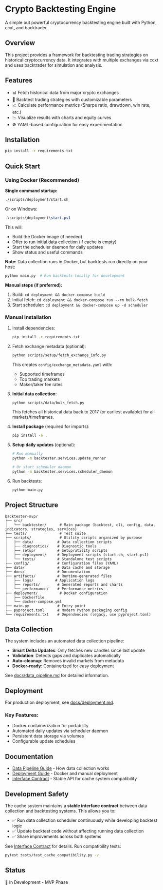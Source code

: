 # Crypto Backtesting Engine

A simple but powerful cryptocurrency backtesting engine built with Python, ccxt, and backtrader.

## Overview

This project provides a framework for backtesting trading strategies on historical cryptocurrency data. It integrates with multiple exchanges via ccxt and uses backtrader for simulation and analysis.

## Features

- 📊 Fetch historical data from major crypto exchanges
- 🔄 Backtest trading strategies with customizable parameters
- 📈 Calculate performance metrics (Sharpe ratio, drawdown, win rate, etc.)
- 📉 Visualize results with charts and equity curves
- ⚙️ YAML-based configuration for easy experimentation

## Installation

```bash
pip install -r requirements.txt
```

## Quick Start

### Using Docker (Recommended)

**Single command startup:**
```bash
./scripts/deployment/start.sh
```

Or on Windows:
```powershell
.\scripts\deployment\start.ps1
```

This will:
- Build the Docker image (if needed)
- Offer to run initial data collection (if cache is empty)
- Start the scheduler daemon for daily updates
- Show status and useful commands

**Note:** Data collection runs in Docker, but backtests run directly on your host:
```bash
python main.py  # Run backtests locally for development
```

**Manual steps (if preferred):**
1. Build: `cd deployment && docker-compose build`
2. Initial fetch: `cd deployment && docker-compose run --rm bulk-fetch`
3. Start scheduler: `cd deployment && docker-compose up -d scheduler`

### Manual Installation

1. Install dependencies:
   ```bash
   pip install -r requirements.txt
   ```

2. Fetch exchange metadata (optional):
   ```bash
   python scripts/setup/fetch_exchange_info.py
   ```
   This creates `config/exchange_metadata.yaml` with:
   - Supported timeframes
   - Top trading markets
   - Maker/taker fee rates

3. **Initial data collection:**
   ```bash
   python scripts/data/bulk_fetch.py
   ```
   This fetches all historical data back to 2017 (or earliest available) for all markets/timeframes.

4. **Install package** (required for imports):
   ```bash
   pip install -e .
   ```

5. **Setup daily updates** (optional):
   ```bash
   # Run manually
   python -m backtester.services.update_runner
   
   # Or start scheduler daemon
   python -m backtester.services.scheduler_daemon
   ```

6. Run backtests:
   ```bash
   python main.py
   ```

## Project Structure

```
backtester-mvp/
├── src/
│   └── backtester/      # Main package (backtest, cli, config, data, indicators, strategies, services)
├── tests/               # Test suite
├── scripts/             # Utility scripts organized by purpose
│   ├── data/           # Data collection scripts
│   ├── diagnostics/    # Diagnostic tools
│   ├── setup/          # Setup/utility scripts
│   ├── deployment/     # Deployment scripts (start.sh, start.ps1)
│   └── tests/          # Standalone test scripts
├── config/             # Configuration files (YAML)
├── data/               # Data cache and storage
├── docs/               # Documentation
├── artifacts/          # Runtime-generated files
│   ├── logs/          # Application logs
│   ├── reports/        # Generated reports and charts
│   └── performance/    # Performance metrics
├── deployment/          # Docker configuration
│   ├── Dockerfile
│   └── docker-compose.yml
├── main.py             # Entry point
├── pyproject.toml      # Modern Python packaging config
└── requirements.txt    # Dependencies (legacy, use pyproject.toml)
```

## Data Collection

The system includes an automated data collection pipeline:

- **Smart Delta Updates**: Only fetches new candles since last update
- **Validation**: Detects gaps and duplicates automatically
- **Auto-cleanup**: Removes invalid markets from metadata
- **Docker-ready**: Containerized for easy deployment

See [docs/data_pipeline.md](docs/data_pipeline.md) for detailed information.

## Deployment

For production deployment, see [docs/deployment.md](docs/deployment.md).

### Key Features:
- Docker containerization for portability
- Automated daily updates via scheduler daemon
- Persistent data storage via volumes
- Configurable update schedules

## Documentation

- [Data Pipeline Guide](docs/data_pipeline.md) - How data collection works
- [Deployment Guide](docs/deployment.md) - Docker and manual deployment
- [Interface Contract](docs/interface_contract.md) - Stable API for cache system compatibility

## Development Safety

The cache system maintains a **stable interface contract** between data collection and backtesting systems. This allows you to:

- ✅ Run data collection scheduler continuously while developing backtest logic
- ✅ Update backtest code without affecting running data collection
- ✅ Share improvements across both systems

See [Interface Contract](docs/interface_contract.md) for details. Run compatibility tests:

```bash
pytest tests/test_cache_compatibility.py -v
```

## Status

🚧 In Development - MVP Phase

